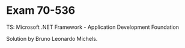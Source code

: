 Exam 70-536
===========

TS: Microsoft .NET Framework - Application Development Foundation



Solution by Bruno Leonardo Michels.